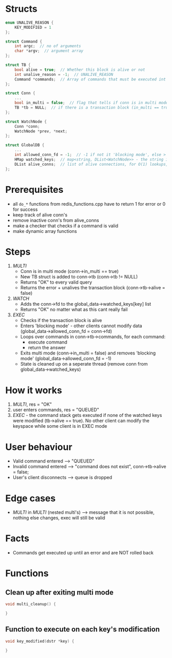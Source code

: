 # Structs
```c
enum UNALIVE_REASON {
    KEY_MODIFIED = 1
};
```

```c
struct Command {
    int argc;  // no of arguments
    char *argv;  // argument array
};
```

```c
struct TB {
    bool alive = true;  // Whether this block is alive or not
    int unalive_reason = -1;  // UNALIVE_REASON
    Command *commands;  // Array of commands that must be executed int his transaction block
};
```

```c
struct Conn {
    ...
    bool in_multi = false;  // flag that tells if conn is in multi mode (does not execute commands)
    TB *tb = NULL;  // if there is a transaction block (in_multi == true) it is here
};
```

```c
struct WatchNode {
    Conn *conn;
    WatchNode *prev, *next;
};
```

```c
struct GlobalDB {
    ...
    int allowed_conn_fd = -1;  // -1 if not it 'blocking mode', else > 0
    HMap watched_keys;  // map<string, DList<WatchNode>> - the string is the key
    DList alive_conns;  // list of alive connections, for O(1) lookups, GlobalDB->fd_to_conn array exists 
};
```

# Prerequisites
- all `do_*` functions from redis_functions.cpp have to return 1 for error or 0 for success
- keep track of alive conn's
- remove inactive conn's from alive_conns
- make a checker that checks if a command is valid
- make dynamic array functions

# Steps
1) *MULTI*
    - Conn is in multi mode (conn->in_multi == true)
    - New TB struct is added to conn->tb (conn->tb != NULL)
    - Returns "OK" to every valid query
    - Returns the error + unalives the transaction block (conn->tb->alive = false)
2) *WATCH*
    - Adds the conn->fd to the global_data->watched_keys[key] list
    - Returns "OK" no matter what as this cant really fail
3) *EXEC*
    - Checks if the transaction block is alive
    - Enters 'blocking mode' - other clients cannot modify data (global_data->allowed_conn_fd = conn->fd)
    - Loops over commands in conn->tb->commands, for each command:
        - execute command
        - return the answer
    - Exits multi mode (conn->in_multi = false) and removes 'blocking mode' (global_data->allowed_conn_fd = -1)
    - State is cleaned up on a seperate thread (remove conn from global_data->watched_keys)

# How it works
1) *MULTI*, res = "OK"
2) user enters commands, res = "QUEUED"
3) *EXEC* - the command stack gets executed if none of the watched keys were modified (tb->alive == true). No other client can modify the keyspace while some client is in EXEC mode

# User behaviour
- Valid command entered --> "QUEUED"
- Invalid command entered --> "command does not exist", conn->tb->alive = false;
- User's client disconnects --> queue is dropped

# Edge cases
- *MULTI* in *MULTI* (nested multi's) --> message that it is not possible, nothing else changes, exec will still be valid

# Facts
- Commands get executed up until an error and are NOT rolled back

# Functions
## Clean up after exiting multi mode
```cpp
void multi_cleanup() {

}
```

## Function to execute on each key's modification
```cpp
void key_modified(dstr *key) {

}
```
